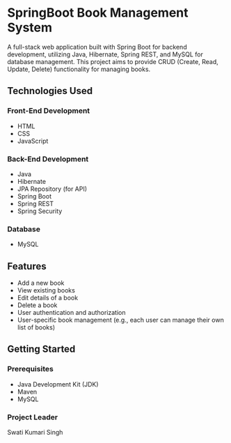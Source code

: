 # SpringBoot Book Management System

A full-stack web application built with Spring Boot for backend development, utilizing Java, Hibernate, Spring REST, and MySQL for database management. This project aims to provide CRUD (Create, Read, Update, Delete) functionality for managing books.

## Technologies Used

### Front-End Development
- HTML
- CSS
- JavaScript

### Back-End Development
- Java
- Hibernate
- JPA Repository (for API)
- Spring Boot
- Spring REST
- Spring Security

### Database
- MySQL

## Features

- Add a new book
- View existing books
- Edit details of a book
- Delete a book
- User authentication and authorization
- User-specific book management (e.g., each user can manage their own list of books)

## Getting Started

### Prerequisites

- Java Development Kit (JDK)
- Maven
- MySQL


### Project Leader
Swati Kumari Singh

